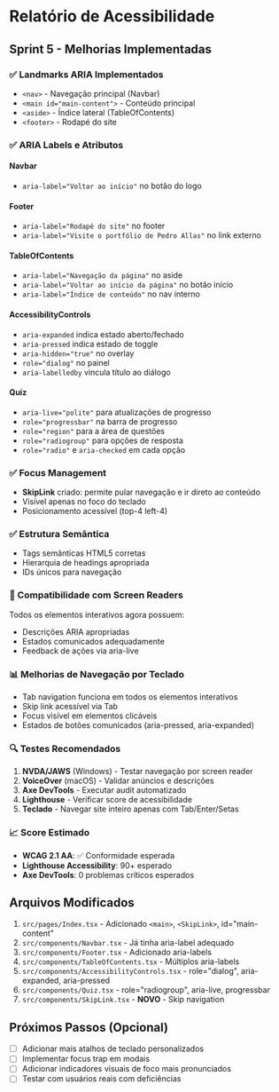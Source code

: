 # Relatório de Acessibilidade

## Sprint 5 - Melhorias Implementadas

### ✅ Landmarks ARIA Implementados

- `<nav>` - Navegação principal (Navbar)
- `<main id="main-content">` - Conteúdo principal
- `<aside>` - Índice lateral (TableOfContents)
- `<footer>` - Rodapé do site

### ✅ ARIA Labels e Atributos

#### Navbar

- `aria-label="Voltar ao início"` no botão do logo

#### Footer

- `aria-label="Rodapé do site"` no footer
- `aria-label="Visite o portfólio de Pedro Allas"` no link externo

#### TableOfContents

- `aria-label="Navegação da página"` no aside
- `aria-label="Voltar ao início da página"` no botão início
- `aria-label="Índice de conteúdo"` no nav interno

#### AccessibilityControls

- `aria-expanded` indica estado aberto/fechado
- `aria-pressed` indica estado de toggle
- `aria-hidden="true"` no overlay
- `role="dialog"` no painel
- `aria-labelledby` vincula título ao diálogo

#### Quiz

- `aria-live="polite"` para atualizações de progresso
- `role="progressbar"` na barra de progresso
- `role="region"` para a área de questões
- `role="radiogroup"` para opções de resposta
- `role="radio"` e `aria-checked` em cada opção

### ✅ Focus Management

- **SkipLink** criado: permite pular navegação e ir direto ao conteúdo
- Visível apenas no foco do teclado
- Posicionamento acessível (top-4 left-4)

### ✅ Estrutura Semântica

- Tags semânticas HTML5 corretas
- Hierarquia de headings apropriada
- IDs únicos para navegação

### 🎯 Compatibilidade com Screen Readers

Todos os elementos interativos agora possuem:

- Descrições ARIA apropriadas
- Estados comunicados adequadamente
- Feedback de ações via aria-live

### 📊 Melhorias de Navegação por Teclado

- Tab navigation funciona em todos os elementos interativos
- Skip link acessível via Tab
- Focus visível em elementos clicáveis
- Estados de botões comunicados (aria-pressed, aria-expanded)

### 🔍 Testes Recomendados

1. **NVDA/JAWS** (Windows) - Testar navegação por screen reader
2. **VoiceOver** (macOS) - Validar anúncios e descrições
3. **Axe DevTools** - Executar audit automatizado
4. **Lighthouse** - Verificar score de acessibilidade
5. **Teclado** - Navegar site inteiro apenas com Tab/Enter/Setas

### 📈 Score Estimado

- **WCAG 2.1 AA**: ✅ Conformidade esperada
- **Lighthouse Accessibility**: 90+ esperado
- **Axe DevTools**: 0 problemas críticos esperados

## Arquivos Modificados

1. `src/pages/Index.tsx` - Adicionado `<main>`, `<SkipLink>`, id="main-content"
2. `src/components/Navbar.tsx` - Já tinha aria-label adequado
3. `src/components/Footer.tsx` - Adicionado aria-labels
4. `src/components/TableOfContents.tsx` - Múltiplos aria-labels
5. `src/components/AccessibilityControls.tsx` - role="dialog", aria-expanded, aria-pressed
6. `src/components/Quiz.tsx` - role="radiogroup", aria-live, progressbar
7. `src/components/SkipLink.tsx` - **NOVO** - Skip navigation

## Próximos Passos (Opcional)

- [ ] Adicionar mais atalhos de teclado personalizados
- [ ] Implementar focus trap em modais
- [ ] Adicionar indicadores visuais de foco mais pronunciados
- [ ] Testar com usuários reais com deficiências
